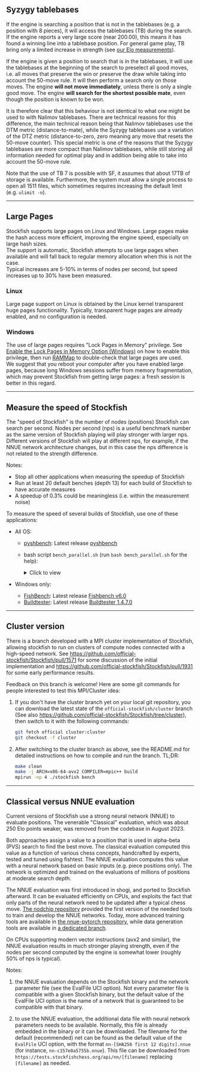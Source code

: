 ## Syzygy tablebases

If the engine is searching a position that is not in the tablebases (e.g. a position with 8 pieces), it will access the tablebases (TB) during the search. If the engine reports a very large score (near 200.00), this means it has found a winning line into a tablebase position. For general game play, TB bring only a limited increase in strength (see [our Elo measurements](Useful-data#elo-gain-using-syzygy)).

If the engine is given a position to search that is in the tablebases, it will use the tablebases at the beginning of the search to preselect all good moves, i.e. all moves that preserve the win or preserve the draw while taking into account the 50-move rule. It will then perform a search only on those moves. The engine **will not move immediately**, unless there is only a single good move. The engine **will search for the shortest possible mate**, even though the position is known to be won.

It is therefore clear that this behaviour is not identical to what one might be used to with Nalimov tablebases. There are technical reasons for this difference, the main technical reason being that Nalimov tablebases use the DTM metric (distance-to-mate), while the Syzygy tablebases use a variation of the DTZ metric (distance-to-zero, zero meaning any move that resets the 50-move counter). This special metric is one of the reasons that the Syzygy tablebases are more compact than Nalimov tablebases, while still storing all information needed for optimal play and in addition being able to take into account the 50-move rule.

Note that the use of TB 7 is possible with SF, it assumes that about 17TB of storage is available. Furthermore, the system must allow a single process to open all 1511 files, which sometimes requires increasing the default limit (e.g. `ulimit -n`).

---

## Large Pages

Stockfish supports large pages on Linux and Windows. Large pages make the hash access more efficient, improving the engine speed, especially on large hash sizes.  
The support is automatic, Stockfish attempts to use large pages when available and will fall back to regular memory allocation when this is not the case.  
Typical increases are 5-10% in terms of nodes per second, but speed increases up to 30% have been measured.

### Linux

Large page support on Linux is obtained by the Linux kernel transparent huge pages functionality. Typically, transparent huge pages are already enabled, and no configuration is needed.

### Windows

The use of large pages requires "Lock Pages in Memory" privilege. See [Enable the Lock Pages in Memory Option (Windows)](https://docs.microsoft.com/en-us/sql/database-engine/configure-windows/enable-the-lock-pages-in-memory-option-windows) on how to enable this privilege, then run [RAMMap](https://docs.microsoft.com/en-us/sysinternals/downloads/rammap) to double-check that large pages are used.  
We suggest that you reboot your computer after you have enabled large pages, because long Windows sessions suffer from memory fragmentation, which may prevent Stockfish from getting large pages: a fresh session is better in this regard.

---

## Measure the speed of Stockfish

The "speed of Stockfish" is the number of nodes (positions) Stockfish can search per second. 
Nodes per second (nps) is a useful benchmark number as the same version of Stockfish playing will play stronger with larger nps.
Different versions of Stockfish will play at different nps, for example, if the NNUE network architecture changes, but in this case the nps difference is not related to the strength difference.

Notes:
* Stop all other applications when measuring the speedup of Stockfish
* Run at least 20 default benches (depth 13) for each build of Stockfish to have accurate measures
* A speedup of 0.3% could be meaningless (i.e. within the measurement noise)

To measure the speed of several builds of Stockfish, use one of these applications:
* All OS:
  * [pyshbench](https://github.com/hazzl/pyshbench): Latest release [pyshbench](https://github.com/hazzl/pyshbench/archive/master.zip)
  * bash script `bench_parallel.sh` (run `bash bench_parallel.sh` for the help):

    <details><summary>Click to view</summary>
    
    ```bash
    #!/bin/bash
    _bench () {
    ${1} << EOF > /dev/null 2>> ${2}
    bench 16 1 ${depth} default depth
    EOF
    }
    # _bench function customization example
    # setoption name SyzygyPath value C:\table_bases\wdl345;C:\table_bases\dtz345
    # bench 128 4 ${depth} default depth
    
    if [[ ${#} -ne 4 ]]; then
    cat << EOF
    usage: ${0} ./stockfish_base ./stockfish_test depth n_runs
    fast bench:
    ${0} ./stockfish_base ./stockfish_test 13 10
    slow bench:
    ${0} ./stockfish_base ./stockfish_test 20 10
    EOF
    exit 1
    fi
    
    sf_base=${1}
    sf_test=${2}
    depth=${3}
    n_runs=${4}
    
    # preload of CPU/cache/memory
    printf "preload CPU"
    (_bench ${sf_base} sf_base0.txt)&
    (_bench ${sf_test} sf_test0.txt)&
    wait
    
    # temporary files initialization
    : > sf_base0.txt
    : > sf_test0.txt
    : > sf_temp0.txt
    
    # bench loop: SMP bench with background subshells
    for ((k=1; k<=${n_runs}; k++)); do
        printf "\rrun %3d /%3d" ${k} ${n_runs}
    
        # swap the execution order to avoid bias
        if [ $((k%2)) -eq 0 ]; then
            (_bench ${sf_base} sf_base0.txt)&
            (_bench ${sf_test} sf_test0.txt)&
            wait
        else
            (_bench ${sf_test} sf_test0.txt)&
            (_bench ${sf_base} sf_base0.txt)&
            wait
        fi
    done
    
    # text processing to extract nps values
    cat sf_base0.txt | grep second | grep -Eo '[0-9]{1,}' > sf_base1.txt
    cat sf_test0.txt | grep second | grep -Eo '[0-9]{1,}' > sf_test1.txt
    
    for ((k=1; k<=${n_runs}; k++)); do
        echo ${k} >> sf_temp0.txt
    done
    
    printf "\rrun   sf_base   sf_test      diff\n"
    paste sf_temp0.txt sf_base1.txt sf_test1.txt | awk '{printf "%3d  %8d  %8d  %8+d\n", $1, $2, $3, $3-$2}'
    #paste sf_temp0.txt sf_base1.txt sf_test1.txt | awk '{printf "%3d\t%8d\t%8d\t%7+d\n", $1, $2, $3, $3-$2}'
    paste sf_base1.txt sf_test1.txt | awk '{printf "%d\t%d\t%d\n", $1, $2, $2-$1}' > sf_temp0.txt
    
    # compute: sample mean, 1.96 * std of sample mean (95% of samples), speedup
    # std of sample mean = sqrt(NR/(NR-1)) * (std population) / sqrt(NR)
    cat sf_temp0.txt | awk '{sum1 += $1 ; sumq1 += $1**2 ;sum2 += $2 ; sumq2 += $2**2 ;sum3 += $3 ; sumq3 += $3**2 } END {printf "\nsf_base = %8d +/- %6d (95%)\nsf_test = %8d +/- %6d (95%)\ndiff    = %8d +/- %6d (95%)\nspeedup = %.5f% +/- %.3f% (95%)\n\n", sum1/NR , 1.96 * sqrt(sumq1/NR - (sum1/NR)**2)/sqrt(NR-1) , sum2/NR , 1.96 * sqrt(sumq2/NR - (sum2/NR)**2)/sqrt(NR-1) , sum3/NR  , 1.96 * sqrt(sumq3/NR - (sum3/NR)**2)/sqrt(NR-1) , 100*(sum2 - sum1)/sum1 , 100 * (1.96 * sqrt(sumq3/NR - (sum3/NR)**2)/sqrt(NR-1)) / (sum1/NR) }'
    
    # remove temporary files
    rm -f sf_base0.txt sf_test0.txt sf_temp0.txt sf_base1.txt sf_test1.txt
    ```
    </details>

* Windows only:
  * [FishBench](https://github.com/zardav/FishBench): Latest release [Fishbench v6.0](https://github.com/zardav/FishBench/releases/download/v6.0/FishBench.zip)
  * [Buildtester](http://software.farseer.org/): Latest release [Buildtester 1.4.7.0](http://software.farseer.org/Software/BuildTester.7z)

---

## Cluster version

There is a branch developed with a MPI cluster implementation of Stockfish, allowing stockfish to run on clusters of compute nodes connected with a high-speed network. See https://github.com/official-stockfish/Stockfish/pull/1571 for some discussion of the initial implementation and https://github.com/official-stockfish/Stockfish/pull/1931 for some early performance results.

Feedback on this branch is welcome! Here are some git commands for people interested to test this MPI/Cluster idea:

1. If you don't have the cluster branch yet on your local git repository, you can download the latest state of the `official-stockfish/cluster` branch (See also https://github.com/official-stockfish/Stockfish/tree/cluster), then switch to it with the following commands:
    ```bash
    git fetch official cluster:cluster
    git checkout -f cluster
    ```

2. After switching to the cluster branch as above, see the README.md for detailed instructions on how to compile and run the branch. TL;DR:
    ```bash
    make clean
    make -j ARCH=x86-64-avx2 COMPILER=mpic++ build
    mpirun -np 4 ./stockfish bench
    ```

---

## Classical versus NNUE evaluation

Current versions of Stockfish use a strong neural network (NNUE) to evaluate positions. The venerable "Classical" evaluation, which was about 250 Elo points weaker, was removed from the codebase in August 2023.

Both approaches assign a value to a position that is used in alpha-beta (PVS) search to find the best move. The classical evaluation computed this value as a function of various chess concepts, handcrafted by experts, tested and tuned using fishtest. The NNUE evaluation computes this value with a neural network based on basic inputs (e.g. piece positions only). The network is optimized and trained on the evaluations of millions of positions at moderate search depth.

The NNUE evaluation was first introduced in shogi, and ported to Stockfish afterward. It can be evaluated efficiently on CPUs, and exploits the fact that only parts of the neural network need to be updated after a typical chess move. [The nodchip repository](https://github.com/nodchip/Stockfish) provided the first version of the needed tools to train and develop the NNUE networks. Today, more advanced training tools are available in [the nnue-pytorch repository](https://github.com/official-stockfish/nnue-pytorch), while data generation tools are available in [a dedicated branch](https://github.com/official-stockfish/Stockfish/tree/tools).

On CPUs supporting modern vector instructions (avx2 and similar), the NNUE evaluation results in much stronger playing strength, even if the nodes per second computed by the engine is somewhat lower (roughly 50% of nps is typical).

Notes:

1. the NNUE evaluation depends on the Stockfish binary and the network parameter file (see the EvalFile UCI option). Not every parameter file is compatible with a given Stockfish binary, but the default value of the EvalFile UCI option is the name of a network that is guaranteed to be compatible with that binary.

2. to use the NNUE evaluation, the additional data file with neural network parameters needs to be available. Normally, this file is already embedded in the binary or it can be downloaded. The filename for the default (recommended) net can be found as the default value of the `EvalFile` UCI option, with the format `nn-[SHA256 first 12 digits].nnue` (for instance, `nn-c157e0a5755b.nnue`). This file can be downloaded from `https://tests.stockfishchess.org/api/nn/[filename]` replacing `[filename]` as needed.